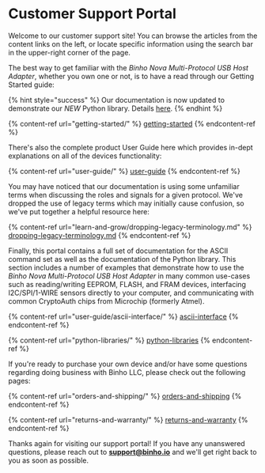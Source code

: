 # Customer Support Portal

Welcome to our customer support site! You can browse the articles from the content links on the left, or locate specific information using the search bar in the upper-right corner of the page.

The best way to get familiar with the _Binho Nova Multi-Protocol USB Host Adapter_, whether you own one or not, is to have a read through our Getting Started guide:

{% hint style="success" %}
Our documentation is now updated to demonstrate our _NEW_ Python library. Details [here](https://support.binho.io/python-libraries/binho-python-package).
{% endhint %}

{% content-ref url="getting-started/" %}
[getting-started](getting-started/)
{% endcontent-ref %}

There's also the complete product User Guide here which provides in-dept explanations on all of the devices functionality:

{% content-ref url="user-guide/" %}
[user-guide](user-guide/)
{% endcontent-ref %}

You may have noticed that our documentation is using some unfamiliar terms when discussing the roles and signals for a given protocol. We've dropped the use of legacy terms which may initially cause confusion, so we've put together a helpful resource here:

{% content-ref url="learn-and-grow/dropping-legacy-terminology.md" %}
[dropping-legacy-terminology.md](learn-and-grow/dropping-legacy-terminology.md)
{% endcontent-ref %}

Finally, this portal contains a full set of documentation for the ASCII command set as well as the documentation of the Python library. This section includes a number of examples that demonstrate how to use the _Binho Nova Multi-Protocol USB Host Adapter_ in many common use-cases such as reading/writing EEPROM, FLASH, and FRAM devices, interfacing I2C/SPI/1-WIRE sensors directly to your computer, and communicating with common CryptoAuth chips from Microchip (formerly Atmel).

{% content-ref url="user-guide/ascii-interface/" %}
[ascii-interface](user-guide/ascii-interface/)
{% endcontent-ref %}

{% content-ref url="python-libraries/" %}
[python-libraries](python-libraries/)
{% endcontent-ref %}

If you're ready to purchase your own device and/or have some questions regarding doing business with Binho LLC, please check out the following pages:

{% content-ref url="orders-and-shipping/" %}
[orders-and-shipping](orders-and-shipping/)
{% endcontent-ref %}

{% content-ref url="returns-and-warranty/" %}
[returns-and-warranty](returns-and-warranty/)
{% endcontent-ref %}

Thanks again for visiting our support portal! If you have any unanswered questions, please reach out to **support@binho.io** and we'll get right back to you as soon as possible.
